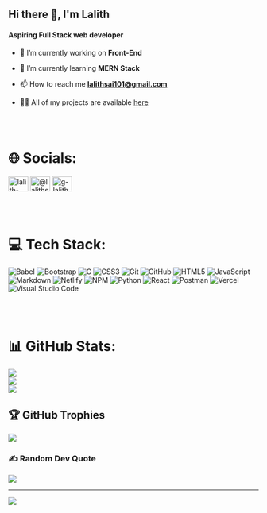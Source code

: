 ## Hi there 👋, I'm Lalith
#### Aspiring Full Stack web developer

- 🔭 I’m currently working on **Front-End**

- 🌱 I’m currently learning **MERN Stack**

- 📫 How to reach me **lalithsai101@gmail.com**

- 👨‍💻 All of my projects are available [here](https://lalith-sai-portfolio.vercel.app/)

<br/>
<br/>

# 🌐 Socials:

<p align="left">
<a href="https://linkedin.com/in/lalith-sai-579147120" target="blank"><img align="center" src="https://raw.githubusercontent.com/rahuldkjain/github-profile-readme-generator/master/src/images/icons/Social/linked-in-alt.svg" alt="lalith-sai-579147120" height="30" width="40" /></a>
<a href="https://hashnode.com/@lalithsai101" target="blank"><img align="center" src="https://raw.githubusercontent.com/rahuldkjain/github-profile-readme-generator/master/src/images/icons/Social/hashnode.svg" alt="@lalithsai101" height="30" width="40" /></a>
<a href="https://www.leetcode.com/g-lalith-sai-2" target="blank"><img align="center" src="https://raw.githubusercontent.com/rahuldkjain/github-profile-readme-generator/master/src/images/icons/Social/leet-code.svg" alt="g-lalith-sai-2" height="30" width="40" /></a>
</p>

<br/>
<br/>

# 💻 Tech Stack:

![Babel](https://img.shields.io/badge/Babel-F9DC3e?style=for-the-badge&logo=babel&logoColor=black)
![Bootstrap](https://img.shields.io/badge/-Bootstrap-5C2D91?style=for-the-badge&logo=bootstrap)
![C](https://img.shields.io/badge/c-%2300599C.svg?style=for-the-badge&logo=c&logoColor=white)
![CSS3](https://img.shields.io/badge/css3-%231572B6.svg?style=for-the-badge&logo=css3&logoColor=white)
![Git](https://img.shields.io/badge/-Git-F16728?style=for-the-badge&logo=git&logoColor=white)
![GitHub](https://img.shields.io/badge/-GitHub-000000?style=for-the-badge&logo=github&logoColor=white)
![HTML5](https://img.shields.io/badge/html5-%23E34F26.svg?style=for-the-badge&logo=html5&logoColor=white)
![JavaScript](https://img.shields.io/badge/Javascript-FFEB3B?style=for-the-badge&logo=javascript&logoColor=FFFFFF)
![Markdown](https://img.shields.io/badge/-Markdown-05122A?style=for-the-badge&logo=markdown)
![Netlify](https://img.shields.io/badge/netlify-%23000000.svg?style=for-the-badge&logo=netlify&logoColor=#00C7B7)
![NPM](https://img.shields.io/badge/NPM-%23000000.svg?style=for-the-badge&logo=npm&logoColor=white)
![Python](https://img.shields.io/badge/python-3670A0?style=for-the-badge&logo=python&logoColor=ffdd54)
![React](https://img.shields.io/badge/react-%2320232a.svg?style=for-the-badge&logo=react&logoColor=%2361DAFB)
![Postman](https://img.shields.io/badge/Postman-FF6C37?style=for-the-badge&logo=postman&logoColor=white)
![Vercel](https://img.shields.io/badge/vercel-%23000000.svg?style=for-the-badge&logo=vercel&logoColor=white)
![Visual Studio Code](https://img.shields.io/badge/-Visual%20Studio%20Code-007ACC?style=for-the-badge&logo=visual-studio-code)

<br/>
<br/>

# 📊 GitHub Stats:

![](https://github-readme-stats.vercel.app/api?username=G-LalithSai&theme=dark&hide_border=false&include_all_commits=true&count_private=true)<br/>
![](https://github-readme-streak-stats.herokuapp.com/?user=G-LalithSai&theme=dark&hide_border=false)<br/>
![](https://github-readme-stats.vercel.app/api/top-langs/?username=G-LalithSai&theme=dark&hide_border=false&include_all_commits=true&count_private=true&layout=compact)

## 🏆 GitHub Trophies

![](https://github-profile-trophy.vercel.app/?username=G-LalithSai&theme=onedark&no-frame=false&no-bg=false&margin-w=4)

### ✍️ Random Dev Quote

![](https://quotes-github-readme.vercel.app/api?type=horizontal&theme=radical)

---

[![](https://visitcount.itsvg.in/api?id=G-LalithSai&icon=3&color=8)](https://visitcount.itsvg.in)
